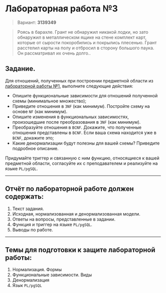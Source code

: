 # Лабораторная работа №3

> Вариант: **3139349**

> Роясь в барахле. Грант не обнаружил никакой лодки, но зато обнаружил в металлическом ящике на стене комплект карт, которые от сырости покоробились и покрылись плесенью. Грант расстелил карты на полу и отбросил в сторону большого паука. Он рассматривал их очень долго..

## Задание.

Для отношений, полученных при построении предметной области из [лабораторной работы №1](https://github.com/denict/ITMO-labs/tree/main/1%20год/БД/Lab1), выполните следующие действия:

*   Опишите функциональные зависимости для отношений полученной схемы (минимальное множество);
*   Приведите отношения в `3NF` (как минимум). Постройте схему на основе `NF` (как минимум).
*   Опишите изменения в функциональных зависимостях, произошедшие после преобразования в `3NF` (как минимум).
*   Преобразуйте отношения в `BCNF`. Докажите, что полученные отношения представлены в `BCNF`. Если ваша схема находится уже в `BCNF`, докажите это;
*   Какие денормализации будут полезны для вашей схемы? Приведите подробное описание.

Придумайте триггер и связанную с ним функцию, относящиеся к вашей предметной области, согласуйте их с преподавателем и реализуйте на языке `PL/pgSQL`.

---

## Отчёт по лабораторной работе должен содержать:

1.  Текст задания.
2.  Исходная, нормализованная и денормализованная модели.
3.  Ответы на вопросы, представленные в задании.
4.  Функция и триггер на языке `PL/pgSQL`.
5.  Выводы по работе.

---

## Темы для подготовки к защите лабораторной работы:

1.  Нормализация. Формы
2.  Функциональные зависимости. Виды
3.  Денормализация
4.  Язык `PL/pgSQL`